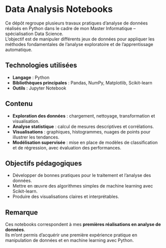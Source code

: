 # Data Analysis Notebooks  

Ce dépôt regroupe plusieurs travaux pratiques d’analyse de données réalisés en Python dans le cadre de mon Master Informatique – spécialisation Data Science.  
L’objectif est de manipuler différents jeux de données pour appliquer les méthodes fondamentales de l’analyse exploratoire et de l’apprentissage automatique.  

## Technologies utilisées
- **Langage** : Python  
- **Bibliothèques principales** : Pandas, NumPy, Matplotlib, Scikit-learn  
- **Outils** : Jupyter Notebook  

## Contenu
- **Exploration des données** : chargement, nettoyage, transformation et visualisation.  
- **Analyse statistique** : calcul de mesures descriptives et corrélations.  
- **Visualisations** : graphiques, histogrammes, nuages de points pour illustrer les tendances.  
- **Modélisation supervisée** : mise en place de modèles de classification et de régression, avec évaluation des performances.  

## Objectifs pédagogiques
- Développer de bonnes pratiques pour le traitement et l’analyse des données.  
- Mettre en œuvre des algorithmes simples de machine learning avec Scikit-learn.  
- Produire des visualisations claires et interprétables.

## Remarque
Ces notebooks correspondent à mes **premières réalisations en analyse de données**.  
Ils m’ont permis d’acquérir une première expérience pratique en manipulation de données et en machine learning avec Python.  
